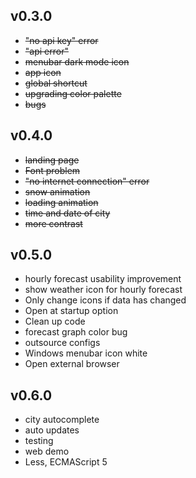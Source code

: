 ## v0.3.0
* ~~"no api key" error~~
* ~~"api error"~~
* ~~menubar dark mode icon~~
* ~~app icon~~
* ~~global shortcut~~
* ~~upgrading color palette~~
* ~~bugs~~

## v0.4.0
* ~~landing page~~
* ~~Font problem~~
* ~~"no internet connection" error~~
* ~~snow animation~~
* ~~loading animation~~
* ~~time and date of city~~
* ~~more contrast~~

## v0.5.0
* hourly forecast usability improvement
* show weather icon for hourly forecast
* Only change icons if data has changed
* Open at startup option
* Clean up code
* forecast graph color bug
* outsource configs
* Windows menubar icon white
* Open external browser

## v0.6.0
* city autocomplete
* auto updates
* testing
* web demo
* Less, ECMAScript 5
